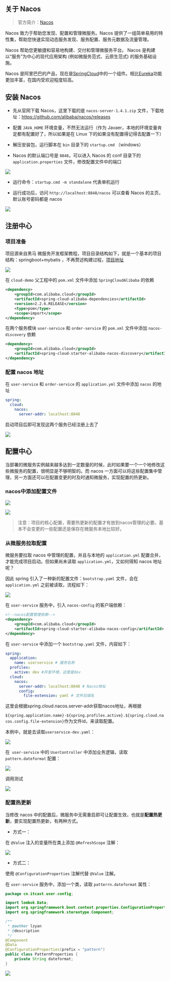 ## 关于 Nacos

> 官方简介：[Nacos](https://nacos.io/zh-cn/docs/what-is-nacos.html)

Nacos 致力于帮助您发现、配置和管理微服务。Nacos 提供了一组简单易用的特性集，帮助您快速实现动态服务发现、服务配置、服务元数据及流量管理。

Nacos 帮助您更敏捷和容易地构建、交付和管理微服务平台。 Nacos 是构建以“服务”为中心的现代应用架构 (例如微服务范式、云原生范式) 的服务基础设施。

Nacos 是阿里巴巴的产品，现在是[SpringCloud](https://spring.io/projects/spring-cloud)中的一个组件。相比[Eureka](https://github.com/Netflix/eureka)功能更加丰富，在国内受欢迎程度较高。

## 安装 Nacos

- 先从官网下载 Nacos，这里下载的是 `nacos-server-1.4.1.zip` 文件，下载地址：https://github.com/alibaba/nacos/releases

- 配置 `JAVA_HOME` 环境变量，不然无法运行（作为 Javaer，本地的环境变量肯定都有配置好了，所以如果是在 Linux 下的如果没有配置得记得去配置一下）

- 解压安装包，运行脚本在 `bin` 目录下的 `startup.cmd` （windows）

- Nacos 的默认端口号是 `8848`，可以进入 Nacos 的 conf 目录下的 `application.properties` 文件，修改配置文件中的端口

![](https://resource.lzyan.fun/PigGo/20220519092915.png)

- 运行命令：`startup.cmd -m standalone` 代表单机运行

- 运行成功后，访问 `http://localhost:8848/nacos` 可以查看 Nacos 的主页，默认账号密码都是 nacos

![](https://resource.lzyan.fun/PigGo/20220523102521.png)

## 注册中心

### 项目准备

项目源来自黑马 微服务开发框架教程，项目目录结构如下，就是一个基本的项目结构：springboot+mybatis ，不再赘述构建过程，[项目地址](https://github.com/YCheer/cloud-demo)

![](https://resource.lzyan.fun/PigGo/20220519105117.png)

在 `cloud-demo` 父工程中的 `pom.xml` 文件中添加 `SpringCloudAlibaba` 的依赖

```xml
<dependency>
    <groupId>com.alibaba.cloud</groupId>
    <artifactId>spring-cloud-alibaba-dependencies</artifactId>
    <version>2.2.6.RELEASE</version>
    <type>pom</type>
    <scope>import</scope>
</dependency>
```

在两个服务模块 `user-service` 和 `order-service` 的 `pom.xml` 文件中添加 `nacos-discovery` 依赖

```xml
<dependency>
    <groupId>com.alibaba.cloud</groupId>
    <artifactId>spring-cloud-starter-alibaba-nacos-discovery</artifactId>
</dependency>
```

### 配置 nacos 地址

在 `user-service` 和 `order-service` 的 `application.yml` 文件中添加 `nacos` 的地址

```yaml
spring:
  cloud:
    nacos:
      server-addr: localhost:8848
```

启动项目后即可发现这两个服务已经注册上去了

![](https://resource.lzyan.fun/PigGo/20220627152830.png)

## 配置中心

当部署的微服务实例越来越多达到一定数量的时候，此时如果要一个一个地修改这些微服务的配置，很明显是不够明智的。而 nacos 一方面可以将这些配置集中管理，另一方面还可以在配置变更的时及时通知微服务，实现配置的热更新。

### nacos中添加配置文件

![](https://resource.lzyan.fun/PigGo/20220627155927.png)

![](https://resource.lzyan.fun/PigGo/20220627160005.png)

> 注意：项目的核心配置，需要热更新的配置才有放到nacos管理的必要。基本不会变更的一些配置还是保存在微服务本地比较好。

### 从微服务拉取配置

微服务要拉取 nacos 中管理的配置，并且与本地的 `application.yml` 配置合并，才能完成项目启动。但如果尚未读取 `application.yml`，又如何得知 nacos 地址呢？

因此 spring 引入了一种新的配置文件：`bootstrap.yaml` 文件，会在 `application.yml` 之前被读取，流程如下：

![](https://resource.lzyan.fun/PigGo/L0iFYNF.png)

在 `user-service` 服务中，引入 `nacos-config` 的客户端依赖：

```xml
<!--nacos配置管理依赖-->
<dependency>
    <groupId>com.alibaba.cloud</groupId>
    <artifactId>spring-cloud-starter-alibaba-nacos-config</artifactId>
</dependency>
```

在 `user-service` 中添加一个 `bootstrap.yaml` 文件，内容如下：

```yaml
spring:
  application:
    name: userservice # 服务名称
  profiles:
    active: dev #开发环境，这里是dev 
  cloud:
    nacos:
      server-addr: localhost:8848 # Nacos地址
      config:
        file-extension: yaml # 文件后缀名
```

这里会根据spring.cloud.nacos.server-addr获取nacos地址，再根据

`${spring.application.name}-${spring.profiles.active}.${spring.cloud.nacos.config.file-extension}`作为文件id，来读取配置。

本例中，就是去读取`userservice-dev.yaml`：

![](https://resource.lzyan.fun/PigGo/image-20210714170845901.png)

在` user-service` 中的 `UserController` 中添加业务逻辑，读取 `pattern.dateformat` 配置：

![](https://resource.lzyan.fun/PigGo/20220627161427.png)

调用测试

![](https://resource.lzyan.fun/PigGo/image-20210714170449612.png)


### 配置热更新

当修改 nacos 中的配置后，微服务中无需重启即可让配置生效，也就是**配置热更新**，要实现配置热更新，有两种方式。

- 方式一：

在 `@Value` 注入的变量所在类上添加 `@RefreshScope` 注解：

![](https://resource.lzyan.fun/PigGo/20220627163352.png)

- 方式二：

使用 `@ConfigurationProperties` 注解代替 `@Value` 注解。

在 `user-service` 服务中，添加一个类，读取 `patterrn.dateformat` 属性：

```java
package cn.itcast.user.config;

import lombok.Data;
import org.springframework.boot.context.properties.ConfigurationProperties;
import org.springframework.stereotype.Component;

/**
 * @author lzyan
 * @description
 */
@Component
@Data
@ConfigurationProperties(prefix = "pattern")
public class PatternProperties {
    private String dateformat;
}

```

![](https://resource.lzyan.fun/PigGo/20220627164756.png)

